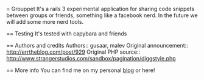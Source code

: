 = Grouppet
It's a rails 3 experimental application for sharing code snippets between groups or friends,
something like a facebook nerd. In the future we will add some more nerd tools.

== Testing
It's tested with capybara and friends

== Authors and credits
Authors::                gusaar, malev
Original announcement::  http://errtheblog.com/post/929
Original PHP source::    http://www.strangerstudios.com/sandbox/pagination/diggstyle.php

== More info
You can find me on my personal [blog](http://blog.malev.com.ar) or here!
